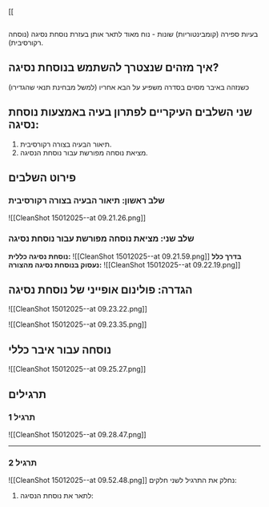 [[
```table-of-contents
```

בעיות ספירה (קומבינטוריות) שונות - נוח מאוד לתאר אותן בעזרת נוסחת נסיגה (נוסחה רקורסיבית).
## איך מזהים שנצטרך להשתמש בנוסחת נסיגה?
כשנזהה באיבר מסוים בסדרה משפיע על הבא אחריו (למשל מבחינת תנאי שהגדירו)
## שני השלבים העיקריים לפתרון בעיה באמצעות נוסחת נסיגה:
1. תיאור הבעיה בצורה רקורסיבית.
2. מציאת נוסחה מפורשת עבור נוסחת הנסיגה.
## פירוט השלבים
### שלב ראשון: תיאור הבעיה בצורה רקורסיבית
![[CleanShot 15012025--at 09.21.26.png]]
### שלב שני: מציאת נוסחה מפורשת עבור נוסחת נסיגה
**נוסחת נסיגה כללית:**
![[CleanShot 15012025--at 09.21.59.png]]
**בדרך כלל נעסוק בנוסחת נסיגה מהצורה:**
![[CleanShot 15012025--at 09.22.19.png]]
## הגדרה: פולינום אופייני של נוסחת נסיגה
![[CleanShot 15012025--at 09.23.22.png]]

![[CleanShot 15012025--at 09.23.35.png]]
## נוסחה עבור איבר כללי
![[CleanShot 15012025--at 09.25.27.png]]

## תרגילים
### תרגיל 1
![[CleanShot 15012025--at 09.28.47.png]]
  ___

### תרגיל 2
![[CleanShot 15012025--at 09.52.48.png]]
נחלק את התרגיל לשני חלקים:
1. לתאר את נוסחת הנסיגה:
 